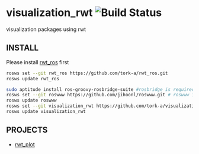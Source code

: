 visualization_rwt ![Build Status](https://travis-ci.org/tork-a/visualization_rwt.png)
=================

visualization packages using rwt

INSTALL
-------
Please install [rwt_ros](https://github.com/tork-a/rwt_ros) first
```sh
rosws set --git rwt_ros https://github.com/tork-a/rwt_ros.git
rosws update rwt_ros
```


```sh
sudo aptitude install ros-groovy-rosbridge-suite #rosbridge is required
rosws set --git roswww https://github.com/jihoonl/roswww.git # roswww is also required
rosws update roswww
rosws set --git visualization_rwt https://github.com/tork-a/visualization_rwt.git
rosws update visualization_rwt
```

PROJECTS
--------

* [rwt_plot](https://github.com/tork-a/visualization_rwt/blob/master/rwt_plot/README.md) 
